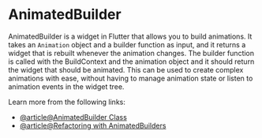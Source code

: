 # AnimatedBuilder

AnimatedBuilder is a widget in Flutter that allows you to build animations. It takes an `Animation` object and a builder function as input, and it returns a widget that is rebuilt whenever the animation changes. The builder function is called with the BuildContext and the animation object and it should return the widget that should be animated. This can be used to create complex animations with ease, without having to manage animation state or listen to animation events in the widget tree.

Learn more from the following links:

- [@article@AnimatedBuilder Class](https://api.flutter.dev/flutter/widgets/AnimatedBuilder-class.html)
- [@article@Refactoring with AnimatedBuilders](https://docs.flutter.dev/development/ui/animations/tutorial#refactoring-with-animatedbuilder)
